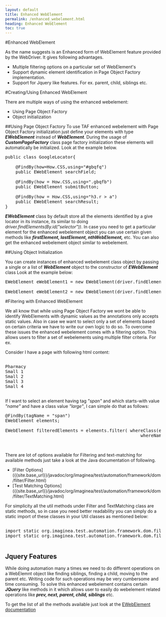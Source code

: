 ```yaml
---
layout: default
title: Enhanced WebElement
permalink: /enhanced_webelement.html
heading: Enhanced WebElement
toc: true
---
```


#Enhanced WebElement

As the name suggests is an Enhanced form of WebElement feature provided by the WebDriver. It gives following advantages.
- Multiple filtering options on a particular set of WebElement's
- Support dynamic element identification in Page Object Factory implementation.
- Support for Jquery like features. For ex. parent, child, siblings etc.


#Creating/Using Enhanced WebElement

There are multiple ways of using the enhanced webelement:
- Using Page Object Factory
- Object initialization

<a name ="using_page_object_factory"> </a>

##Using Page Object Factory
To use TAF enhanced webelement with Page Object Factory initialization just define your elements with type _**EWebElement**_ instead of _**WebElement**_. During the usage of _**CustomPageFactory**_ class page factory initialization these elements will automatically be initialized. Look at the example below.

<pre class="brush: java;">
public class GoogleLocator{
	
	@FindBy(how=How.CSS,using="#gbqfq")
	public EWebElement searchField;
	
	@FindBy(how = How.CSS,using=".gbqfb")
	public EWebElement submitButton;
	
	@FindBy(how = How.CSS,using="h3.r > a")
	public EWebElement searchResult;
}
</pre>
_**EWebElement**_ class by default store all the elements identified by a give locator in its instance, its similar to doing _driver.findElements(By.id("selector"))_.
In case you need to get a particular element for the enhanced webelement object you can use certain given methods like _**firstElement, lastElement, nthWebElement,**_ etc. 
You can also get the enhanced webelement object similar to webelement.

<a name ="using_object_intialization"> </a>
##Using Object Initialization

You can create instances of enhanced webelement class object by passing a single or a list of _**WebElement**_ object to the constructor of _**EWebElement**_ class
Look at the example below:

<pre class="brush: java;">
EWebElement eWebElement1 = new EWebElement(driver.findElement(By.id("selector"));

EWebElement eWebElement2 = new EWebElement(driver.findElements(By.id("selector"));
</pre>

<a name ="filtering_with_enhanced_webelement"> </a>
#Filtering with Enhanced WebElement

We all know that while using Page Object Factory we wont be able to identify WebElements with dynamic values as the annotations only accepts static values.
Also in case we want to select only a set of elements based on certain criteria we have to write our own logic to do so. To overcome these issues the enhanced webelement comes with a filtering option. This allows users to filter a set of webelements using multiple filter criteria. For ex.

Consider I have a page with following html content:

<pre class="brush: xml;">
 
<span id="location">Pharmacy</span>
<span class="small" id="id" name="name">Small 1</span>
<span class="large" id="id2" name="exact_name_value">Small 2</span>
<span class="small" id="id3" name="ends_with_name">Small 3</span>
<span class="large" id="id4" name="name_starts_with">Small 4</span>
 
</pre>

If I want to select an element having tag *"span"* and which starts-with value *"name"* and have a class value *"large"*, I can simple do that as follows:

<pre class="brush: java;">
@FindBy(tagName = "span")
EWebElement elements;

EWebElement filteredElements = elements.filter( whereClass(equalsValue("large")), 
													whereName(startsWith("name")));

  
</pre>

There are lot of options available for Filtering and text-matching for available methods just take a look at the Java documentation of following.

- [Filter Options] ({{site.base_url}}/javadoc/org/imaginea/test/automation/framework/dom/filter/Filter.html)
- [Test Matching Options] ({{site.base_url}}/javadoc/org/imaginea/test/automation/framework/dom/filter/TextMatching.html)

For simplicity all the util methods under Filter and TextMatching class are static methods, so in case you need better readability you can simply do a static import of these classes in your Util classes as mentioned below:

<pre class="brush: java;">

import static org.imaginea.test.automation.framework.dom.filter.Filter.*;
import static org.imaginea.test.automation.framework.dom.filter.TextMatching.*;
 
</pre>

<a name ="jquery_features"> </a>
## Jquery Features
While doing automation many a times we need to do different operations on a WebElemnt object like finding siblings, finding a child, moving to the parent etc. Writing code for such operations may be very cumbersome and time consuming. To solve this enhanced webelement contains certain _**JQuery**_ like methods in it which allows user to easily do webelement related operations like _**prev, next, parent, child, siblings**_ etc.

To get the list of all the methods available just look at the [EWebElement documentation]({{site.base_url}}/javadoc/org/imaginea/test/automation/framework/dom/EWebElement.html)


